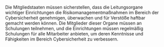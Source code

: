 Die Mitgliedstaaten müssen sicherstellen, dass die Leitungsorgane wichtiger Einrichtungen die Risikomanagementmaßnahmen im Bereich der Cybersicherheit genehmigen, überwachen und für Verstöße haftbar gemacht werden können. Die Mitglieder dieser Organe müssen an Schulungen teilnehmen, und die Einrichtungen müssen regelmäßig Schulungen für alle Mitarbeiter anbieten, um deren Kenntnisse und Fähigkeiten im Bereich Cybersicherheit zu verbessern.
